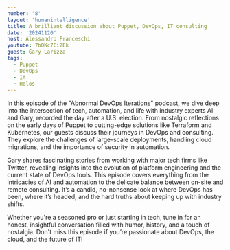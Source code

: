 ```yaml
---
number: '8'
layout: 'humanintelligence'
title: A brilliant discussion about Puppet, DevOps, IT consulting
date: '20241120'
host: Alessandro Franceschi
youtube: 7bOKc7Ci2Ek
guest: Gary Larizza
tags:
  - Puppet
  - DevOps
  - IA
  - Holos
---
```

In this episode of the "Abnormal DevOps Iterations" podcast, we dive deep into the intersection of tech, automation, and life with industry experts Al and Gary, recorded the day after a U.S. election. From nostalgic reflections on the early days of Puppet to cutting-edge solutions like Terraform and Kubernetes, our guests discuss their journeys in DevOps and consulting. They explore the challenges of large-scale deployments, handling cloud migrations, and the importance of security in automation.

Gary shares fascinating stories from working with major tech firms like Twitter, revealing insights into the evolution of platform engineering and the current state of DevOps tools. This episode covers everything from the intricacies of AI and automation to the delicate balance between on-site and remote consulting. It’s a candid, no-nonsense look at where DevOps has been, where it’s headed, and the hard truths about keeping up with industry shifts.

Whether you're a seasoned pro or just starting in tech, tune in for an honest, insightful conversation filled with humor, history, and a touch of nostalgia. Don't miss this episode if you’re passionate about DevOps, the cloud, and the future of IT!
